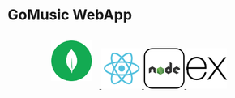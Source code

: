 # GoMusic WebApp

<!-- https://icons8.com -->
<div align="center">
    <a href="https://www.mongodb.com/" >
        <img src="frontend/src/Img/mongodb-logo.png" alt="mongodb" style="margin:15px;width:80px;height:80px;">
    </a>
    <a href="https://react.dev/" >
        <img src="frontend/src/Img/react-logo.png" alt="react" style="width:80px;height:80px;">
    </a>
    <a href="https://nodejs.org/en" >
        <img src="frontend/src/Img/nodejs-logo.png" alt="nodejs" style="width:80px;height:80px;">
    </a>
    <a href="https://expressjs.com/" >
        <img src="frontend/src/Img/express-logo.png" alt="expressjs" style="width:80px;height:80px;">
    </a>
</div>